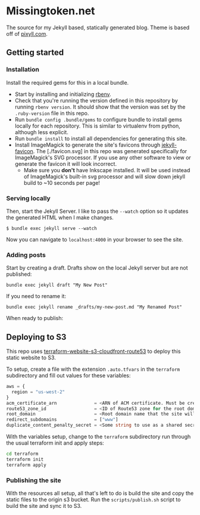 # Missingtoken.net

The source for my Jekyll based, statically generated blog. Theme is based off of
[pixyll.com](http://www.pixyll.com).

## Getting started

### Installation

Install the required gems for this in a local bundle.

- Start by installing and initializing [rbenv](https://github.com/rbenv/rbenv).
- Check that you're running the version defined in this repository by running `rbenv version`. It
  should show that the version was set by the `.ruby-version` file in this repo.
- Run `bundle config .bundle/gems` to configure bundle to install gems locally for each repository.
  This is similar to virtualenv from python, although less explicit.
- Run `bundle install` to install all dependencies for generating this site.
- Install ImageMagick to generate the site's favicons through [jekyll-favicon]. The [./favicon.svg]
  in this repo was generated specifically for ImageMagick's SVG processor. If you use any other
  software to view or generate the favicon it will look incorrect.
    - Make sure you __don't__ have Inkscape installed. It will be used instead of ImageMagick's
      built-in svg processor and will slow down jekyll build to ~10 seconds per page!

### Serving locally

Then, start the Jekyll Server. I like to pass the `--watch` option so it updates the generated HTML
when I make changes.

```
$ bundle exec jekyll serve --watch
```

Now you can navigate to `localhost:4000` in your browser to see the site.

### Adding posts

Start by creating a draft. Drafts show on the local Jekyll server but are not published:

`bundle exec jekyll draft "My New Post"`

If you need to rename it:

`bundle exec jekyll rename _drafts/my-new-post.md "My Renamed Post"`

When ready to publish:

## Deploying to S3

This repo uses [terraform-website-s3-cloudfront-route53] to deploy this static website to S3.

To setup, create a file with the extension `.auto.tfvars` in the `terraform` subdirectory and fill
out values for these variables:

```terraform
aws = {
  region = "us-west-2"
}
acm_certificate_arn              = <ARN of ACM certificate. Must be created in us-east-1 region!>
route53_zone_id                  = <ID of Route53 zone for the root domain>
root_domain                      = <Root domain name that the site will be served from>
redirect_subdomains              = ["www"]
duplicate_content_penalty_secret = <Some string to use as a shared secret between CloudFront and S3>
```

With the variables setup, change to the `terraform` subdirectory run through the usual terraform
init and apply steps:

```bash
cd terraform
terraform init
terraform apply
```

### Publishing the site

With the resources all setup, all that's left to do is build the site and copy the static files to
the origin s3 bucket. Run the `scripts/publish.sh` script to build the site and sync it to S3.

[jekyll-favicon]: https://github.com/afaundez/jekyll-favicon
[terraform-website-s3-cloudfront-route53]: https://github.com/teekennedy/terraform-website-s3-cloudfront-route53
